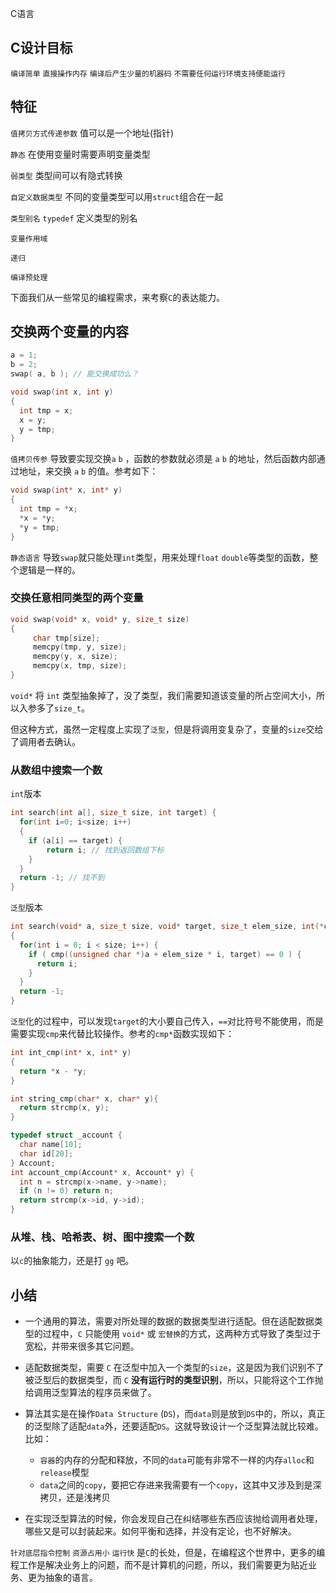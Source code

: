 C语言

## C设计目标

`编译简单` `直接操作内存` `编译后产生少量的机器码` `不需要任何运行环境支持便能运行`

## 特征

`值拷贝方式传递参数` 值可以是一个地址(指针)

`静态` 在使用变量时需要声明变量类型

`弱类型` 类型间可以有隐式转换

`自定义数据类型` 不同的变量类型可以用`struct`组合在一起

`类型别名` `typedef` 定义类型的别名

`变量作用域`

`递归`

`编译预处理`



下面我们从一些常见的编程需求，来考察`C`的表达能力。

## 交换两个变量的内容

```c
a = 1;
b = 2;
swap( a, b ); // 能交换成功么？
```


``` c
void swap(int x, int y)
{
  int tmp = x;
  x = y;
  y = tmp;
}
```

`值拷贝传参` 导致要实现交换`a` `b` ，函数的参数就必须是 `a` `b` 的地址，然后函数内部通过地址，来交换 `a` `b` 的值。参考如下：

```c
void swap(int* x, int* y)
{
  int tmp = *x;
  *x = *y;
  *y = tmp;
}
```

`静态语言` 导致`swap`就只能处理`int`类型，用来处理`float` `double`等类型的函数，整个逻辑是一样的。

### 交换任意相同类型的两个变量

```c
void swap(void* x, void* y, size_t size)
{
     char tmp[size];
     memcpy(tmp, y, size);
     memcpy(y, x, size);
     memcpy(x, tmp, size);
}
```

`void*` 将 `int` 类型抽象掉了，没了类型，我们需要知道该变量的所占空间大小，所以入参多了`size_t`。

但这种方式，虽然一定程度上实现了`泛型`，但是将调用变复杂了，变量的`size`交给了调用者去确认。

### 从数组中搜索一个数

`int`版本

```c
int search(int a[], size_t size, int target) {
  for(int i=0; i<size; i++)
  {
    if (a[i] == target) {
        return i; // 找到返回数组下标
    }
  }
  return -1; // 找不到
}
```

`泛型`版本

```c
int search(void* a, size_t size, void* target, size_t elem_size, int(*cmp)(void*, void*) )
{
  for(int i = 0; i < size; i++) {
    if ( cmp((unsigned char *)a + elem_size * i, target) == 0 ) {
      return i;
    }
  }
  return -1;
}

```

`泛型`化的过程中，可以发现`target`的大小要自己传入，`==`对比符号不能使用，而是需要实现`cmp`来代替比较操作。参考的`cmp*`函数实现如下：

```c
int int_cmp(int* x, int* y)
{
  return *x - *y;
}

int string_cmp(char* x, char* y){
  return strcmp(x, y);
}

typedef struct _account {
  char name[10];
  char id[20];
} Account;
int account_cmp(Account* x, Account* y) {
  int n = strcmp(x->name, y->name);
  if (n != 0) return n;
  return strcmp(x->id, y->id);
}
```

### 从堆、栈、哈希表、树、图中搜索一个数

以`c`的抽象能力，还是打 `gg` 吧。



## 小结

- 一个通用的算法，需要对所处理的数据的数据类型进行适配。但在适配数据类型的过程中，`C` 只能使用 `void*` 或 `宏替换`的方式，这两种方式导致了类型过于宽松，并带来很多其它问题。



- 适配数据类型，需要 `C` 在泛型中加入一个类型的`size`，这是因为我们识别不了被泛型后的数据类型，而 `C` **没有运行时的类型识别**，所以，只能将这个工作抛给调用泛型算法的程序员来做了。



- 算法其实是在操作`Data Structure` (`DS`)，而`data`则是放到`DS`中的，所以，真正的泛型除了适配`data`外，还要适配`DS`。这就导致设计一个泛型算法就比较难。比如：
  - `容器`的内存的分配和释放，不同的`data`可能有非常不一样的内存`alloc`和`release`模型
  - `data`之间的`copy`，要把它存进来我需要有一个`copy`，这其中又涉及到是深拷贝，还是浅拷贝


- 在实现泛型算法的时候，你会发现自己在纠结哪些东西应该抛给调用者处理，哪些又是可以封装起来。如何平衡和选择，并没有定论，也不好解决。



`针对底层指令控制` `资源占用小` `运行快` 是`C`的长处，但是，在编程这个世界中，更多的编程工作是解决业务上的问题，而不是计算机的问题，所以，我们需要更为贴近业务、更为抽象的语言。